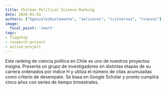 ```yaml
---
title: Chilean Political Science Ranking
date: 2020-01-01
authors: ["bgonzalezbustamante", "aolivares", "ccisternas", "rcuevas"]
image:
  focal_point: 'smart'
tags:
- flagship
- research-project
- active-project
---
```


Este ranking de ciencia política en Chile es uno de nuestros proyectos insigna. Presenta un grupo de investigadores en distintas etapas de su carrera ordenados por índice H y utiliza el número de citas acumuladas como criterio de desempate. Se basa en Google Scholar y pronto cumplirá cinco años con series de tiempo trimestrales.

<!--more-->

